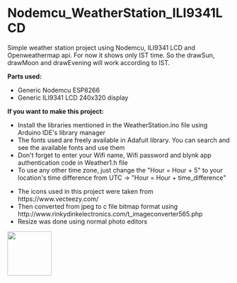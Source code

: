 # Nodemcu_WeatherStation_ILI9341LCD
Simple weather station project using Nodemcu, ILI9341 LCD and Openweathermap api.
For now it shows only IST time.
So the drawSun, drawMoon and drawEvening will work according to IST.
<p><strong>Parts used:</strong></p>
<ul>
  <li>Generic Nodemcu ESP8266</li>
  <li>Generic ILI9341 LCD 240x320 display</li>
</ul>
<p><strong>If you want to make this project:</strong></p>
<ul>
  <li>Install the libraries mentioned in the WeatherStation.ino file using Arduino IDE's library manager</li>
  <li>The fonts used are freely available in Adafuit library. You can search and see the available fonts and use them</li>
  <li>Don't forget to enter your Wifi name, Wifi password and blynk app authentication code in Weather1.h file</li>
  <li>To use any other time zone, just change the "Hour = Hour + 5" to your location's time difference from UTC -> "Hour = Hour + time_difference"</li>
</ul>

<ul>
  <li>The icons used in this project were taken from <a>https://www.vecteezy.com/</a></li>
  <li>Then converted from jpeg to c file bitmap format using <a>http://www.rinkydinkelectronics.com/t_imageconverter565.php</a></li>
  <li>Resize was done using normal photo editors</li>
</ul>

<img src="20210604_220707.jpg" width="100" height="100">
